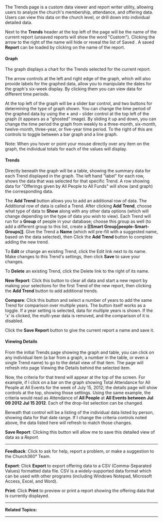 The Trends page is a custom data viewer and report writer utility,
allowing users to analyze the church's membership, attendance, and
offering data. Users can view this data on the church level, or drill
down into individual detailed data.

Next to the **Trends** header at the top left of the page will be the
name of the current report (unsaved reports will show the word
"Custom"). Clicking the arrow to the right of the name will hide or
reveal the list of Saved **<Reports>**. A saved **Report** can be loaded
by clicking on the name of the report.

#### Graph

The graph displays a chart for the Trends selected for the current
report.

The arrow controls at the left and right edge of the graph, which will
also provide labels for the graphed data, allow you to manipulate the
dates for the graph's six-week display. By clicking them you can view
data for different time periods.

At the top left of the graph will be a slider bar control, and two
buttons for determining the type of graph shown. You can change the time
period of the graphed data by using the **+** and **-** slider control
at the top left of the graph (it appears as a "ghosted" image). By
sliding it up and down, you can change the time period the graph from
weekly to a three-month, six-month, twelve-month, three-year, or
five-year time period. To the right of this are controls to toggle
between a bar graph and a line graph.

Note: When you hover or point your mouse directly over any item on the
graph, the individual totals for each of the values will display.

#### Trends

Directly beneath the graph will be a table, showing the summary data for
each Trend displayed in the graph. The left hand "label" for each row,
shows the data that was selected for that specific Trend. A row showing
data for "Offerings given by All People to All Funds" will show (and
graph) the corresponding data.

The **Add Trend** button allows you to add an additional row of data.
The Additional row of data is called a Trend. After clicking **Add
Trend**, choose what type of data to **Show** along with any other data
options (which will change depending on the type of data you wish to
view). Each Trend will run for a **Group** of people in your database;
choose this group as well (to add a different group to this list, create
a **[[Smart Group|people-Smart-Groups]]**. Give the Trend a **Name**
(which will pre-fill with a suggested name, based on the data selected),
then Click the **Add Trend** button to complete adding the new trend.

To **Edit** or change an existing Trend, click the Edit link next to its
name. Make changes to this Trend's settings, then click **Save** to save
your changes.

To **Delete** an existing Trend, click the Delete link to the right of
its name.

**New Report**: Click this button to clear all data and start a new
report by making your selections for the first Trend of the new report,
then clicking the **Add Trend** button to add additional trends.

**Compare**: Click this button and select a number of years to add the
same Trend for comparison over multiple years. The button itself works
as a toggle. If a year setting is selected, data for multiple years is
shown. If the 'x' is clicked, the multi-year data is removed, and the
comparison of it is disabled.

Click the **Save Report** button to give the current report a name and
save it.

#### Viewing Details

From the initial Trends page showing the graph and table, you can click
on any individual item (a bar from a graph, a number in the table, or
even a single Trend name) to go to the detail view of that item. The
page will refresh into page Viewing the Details behind the selected
item.

Now, the criteria for that trend will appear at the top of the screen.
For example, if I click on a bar on the graph showing Total Attendance
for All People at All Events for the week of July 15, 2012; the details
page will show controls at the top, showing those settings. Using the
same example, the criteria would read as Attendance of **All People** at
**All Events** **between** **Jul 09 2012** **Jul 15 2012**. Each of the
drop-list selection can be changed.

Beneath that control will be a listing of the individual data listed by
person, showing data for that date range. If I change the criteria
controls noted above, the data listed here will refresh to match those
changes.

**Save Report**: Clicking this button will allow me to save this
detailed view of data as a *Report*.

* * * * *

**Feedback**: Click **<Feedback>** to ask for help, report a problem, or
make a suggestion to the Church360° Team.

**Export**: Click **Export** to export offering data to a CSV
(Comma-Separated Values) formatted data file. CSV is a widely-supported
data format which can be used with other programs (including Windows
Notepad, Microsoft Access, Excel, and Word).

**Print**: Click **Print** to preview or print a report showing the
offering data that is currently displayed.

* * * * *

**Related Topics:** <Reports>

* * * * *
